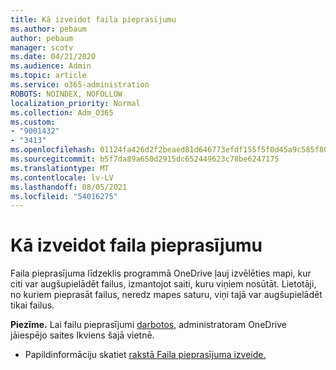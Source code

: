 ```yaml
---
title: Kā izveidot faila pieprasījumu
ms.author: pebaum
author: pebaum
manager: scotv
ms.date: 04/21/2020
ms.audience: Admin
ms.topic: article
ms.service: o365-administration
ROBOTS: NOINDEX, NOFOLLOW
localization_priority: Normal
ms.collection: Adm_O365
ms.custom:
- "9001432"
- "3413"
ms.openlocfilehash: 01124fa426d2f2beaed81d646773efdf155f5f0d45a9c585f80913b111fa9598
ms.sourcegitcommit: b5f7da89a650d2915dc652449623c78be6247175
ms.translationtype: MT
ms.contentlocale: lv-LV
ms.lasthandoff: 08/05/2021
ms.locfileid: "54016275"
---
```

# <a name="how-to-create-a-file-request"></a>Kā izveidot faila pieprasījumu

Faila pieprasījuma līdzeklis programmā OneDrive ļauj izvēlēties mapi, kur citi var augšupielādēt failus, izmantojot saiti, kuru viņiem nosūtāt. Lietotāji, no kuriem pieprasāt failus, neredz mapes saturu, viņi tajā var augšupielādēt tikai failus.

**Piezīme.** Lai failu pieprasījumi [darbotos,](https://docs.microsoft.com/sharepoint/turn-external-sharing-on-or-off) administratoram OneDrive jāiespējo saites Ikviens šajā vietnē.

- Papildinformāciju skatiet [rakstā Faila pieprasījuma izveide.](https://support.office.com/article/create-a-file-request-f54aa7f8-2589-4421-b351-d415fc3b83af)
